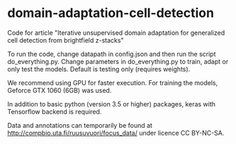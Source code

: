 # domain-adaptation-cell-detection

Code for article "Iterative unsupervised domain adaptation for generalized cell detection from brightfield z-stacks"

To run the code, change datapath in config.json and then run the script do_everything.py. 
Change parameters in do_everything.py to train, adapt or only test the models. Default is testing only (requires weights).

We recommend using GPU for faster execution. For training the models, Geforce GTX 1060 (6GB) was used. 

In addition to basic python (version 3.5 or higher) packages, keras with Tensorflow backend is required. 

Data and annotations can temporarily be found at http://compbio.uta.fi/ruusuvuori/focus_data/ under licence CC BY-NC-SA.

